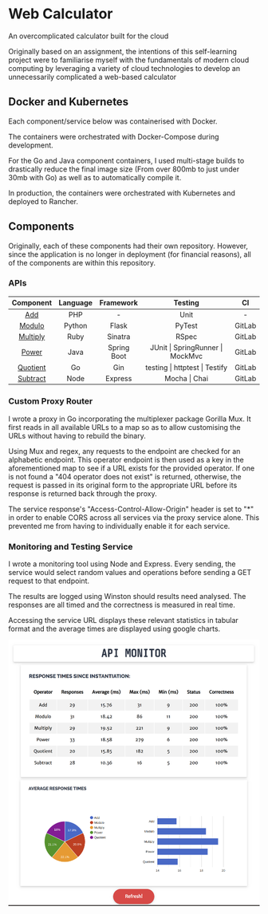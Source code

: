 # Web Calculator

An overcomplicated calculator built for the cloud

Originally based on an assignment, the intentions of this self-learning project were to familiarise myself with the fundamentals of modern cloud computing by leveraging a variety of cloud technologies to develop an unnecessarily complicated a web-based calculator

## Docker and Kubernetes

Each component/service below was containerised with Docker.

The containers were orchestrated with Docker-Compose during development.

For the Go and Java component containers, I used multi-stage builds to drastically reduce the final image size (From over 800mb to just under 30mb with Go) as well as to automatically compile it.

In production, the containers were orchestrated with Kubernetes and deployed to Rancher.

## Components

Originally, each of these components had their own repository.
However, since the application is no longer in deployment (for financial reasons), all of the components are within this repository.

### APIs

| Component  | Language |  Framework  |             Testing              |   CI   |
| :--------: | :------: | :---------: | :------------------------------: | :----: |
|   [Add]    |   PHP    |      -      |               Unit               |   -    |
|  [Modulo]  |  Python  |    Flask    |              PyTest              | GitLab |
| [Multiply] |   Ruby   |   Sinatra   |              RSpec               | GitLab |
|  [Power]   |   Java   | Spring Boot | JUnit \| SpringRunner \| MockMvc | GitLab |
| [Quotient] |    Go    |     Gin     |  testing \| httptest \| Testify  | GitLab |
| [Subtract] |   Node   |   Express   |          Mocha \| Chai           | GitLab |

[add]: (https://www.github.com/Inaki-McKearney/Web-Calculator/tree/master/webcalc-add)
[subtract]: (https://www.github.com/Inaki-McKearney/Web-Calculator/tree/master/webcalc-subtract)
[modulo]: (https://www.github.com/Inaki-McKearney/Web-Calculator/tree/master/webcalc-modulo)
[multiply]: (https://www.github.com/Inaki-McKearney/Web-Calculator/tree/master/webcalc-multiply)
[power]: (https://www.github.com/Inaki-McKearney/Web-Calculator/tree/master/webcalc-power)
[quotient]: (https://www.github.com/Inaki-McKearney/Web-Calculator/tree/master/webcalc-quoutient)

### Custom Proxy Router

I wrote a proxy in Go incorporating the multiplexer package Gorilla Mux. It first reads in all available URLs to a map so as to allow customising the URLs without having to rebuild the binary.

Using Mux and regex, any requests to the endpoint are checked for an alphabetic endpoint. This operator endpoint is then used as a key in the aforementioned map to see if a URL exists for the provided operator. If one is not found a "404 operator does not exist" is returned, otherwise, the request is passed in its original form to the appropriate URL before its response is returned back through the proxy.

The service response's "Access-Control-Allow-Origin" header is set to "\*" in order to enable CORS across all services via the proxy service alone. This prevented me from having to individually enable it for each service.

### Monitoring and Testing Service

I wrote a monitoring tool using Node and Express. Every sending, the service would select random values and operations before sending a GET request to that endpoint.

The results are logged using Winston should results need analysed. The responses are all timed and the correctness is measured in real time.

Accessing the service URL displays these relevant statistics in tabular format and the average times are displayed using google charts.

![Monitoring Service](https://github.com/Inaki-McKearney/Web-Calculator/blob/master/monitor-screenshot.png?raw=true)
